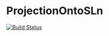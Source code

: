 # ProjectionOntoSLn

[![Build Status](https://github.com/pjaap/ProjectionOntoSLn.jl/actions/workflows/CI.yml/badge.svg?branch=main)](https://github.com/pjaap/ProjectionOntoSLn.jl/actions/workflows/CI.yml?query=branch%3Amain)
